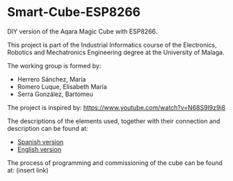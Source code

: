 # Smart-Cube-ESP8266
DIY version of the Aqara Magic Cube with ESP8266.

This project is part of the Industrial Informatics course of the Electronics, Robotics and Mechatronics Engineering degree at the University of Malaga. 

The working group is formed by:
- Herrero Sánchez, María
- Romero Luque, Elisabeth María
- Serra González, Bartomeu

The project is inspired by: https://www.youtube.com/watch?v=N68S9l9z9i8

The descriptions of the elements used, together with their connection and description can be found at: 
* [Spanish version](https://github.com/eromerol/Smart-Cube-ESP8266/blob/main/Spanish%20Version/Montaje.md)
* [English version](https://github.com/eromerol/Smart-Cube-ESP8266/blob/main/English%20Version/Assembly.md)

The process of programming and commissioning of the cube can be found at: (insert link)


